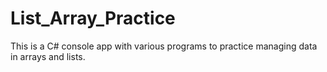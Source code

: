 # List_Array_Practice
This is a C# console app with various programs to practice managing data in arrays and lists.
